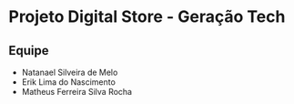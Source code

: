 # Projeto Digital Store - Geração Tech

## Equipe
- Natanael Silveira de Melo
- Erik Lima do Nascimento
- Matheus Ferreira Silva Rocha
